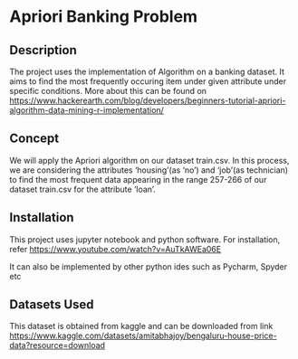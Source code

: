  # Apriori Banking Problem


## Description

The project uses the implementation of Algorithm on a banking dataset.
It aims to find the most frequently occuring item under given attribute under specific conditions.
More about this can be found on https://www.hackerearth.com/blog/developers/beginners-tutorial-apriori-algorithm-data-mining-r-implementation/


## Concept
We will apply the Apriori algorithm on our dataset train.csv. In this process, we are 
considering the attributes ‘housing’(as ‘no’) and ‘job’(as technician) to find the most
frequent data appearing in the range 257-266 of our dataset train.csv for the attribute
’loan’.


##  Installation

This project uses jupyter notebook and python software.
For installation, refer https://www.youtube.com/watch?v=AuTkAWEa06E

It can also be implemented by other python ides such as Pycharm, Spyder etc


##  Datasets Used

This dataset is obtained from kaggle and can be downloaded from link https://www.kaggle.com/datasets/amitabhajoy/bengaluru-house-price-data?resource=download

